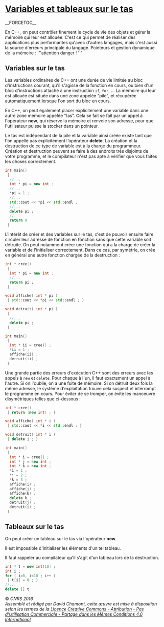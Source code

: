 # [Variables et tableaux sur le tas](TheorieClassique "wikilink")

\_\_FORCETOC\_\_

En C++, on peut contrôler finement le cycle de vie des objets et gérer la mémoire qui leur est allouée. C'est ce qui permet de réaliser des applications plus performantes qu'avec d'autres langages, mais c'est aussi la source d'erreurs principale du langage. Pointeurs et gestion dynamique de la mémoire : '''attention danger \! '''

## Variables sur le tas

Les variables ordinaires de C++ ont une durée de vie limitée au bloc d'instructions courant, qu'il s'agisse de la fonction en cours, ou bien d'un bloc d'instructions attaché à une instruction `if`, `for`, ... La mémoire qui leur est allouée est située dans une zone appelée "pile", et récupérée automatiquement lorsque l'on sort du bloc en cours.

En C++, on peut également placer explicitement une variable dans une autre zone mémoire appelée "tas". Cela se fait se fait par un appel à l'opérateur **new**, qui réserve la mémoire et renvoie son adresse, pour que l'utilisateur puisse la stocker dans un pointeur.

Le tas est indépendant de la pile et la variable ainsi créée existe tant que l'on appelle pas explicitement l'opérateur **delete**. La création et la destruction de ce type de variable est à la charge du programmeur. Création et destruction peuvent se faire à des endroits très disjoints de votre programme, et le compilateur n'est pas apte à vérifier que vous faites les choses correctement.

``` cpp
int main()
 {
  //...
  int * pi = new int ;
  //...
  *pi = 1 ;
  //...
  std::cout << *pi << std::endl ;
  //...
  delete pi ;
  //...
  return 0
 } 
```

L'intérêt de créer et des variables sur le tas, c'est de pouvoir ensuite faire circuler leur adresse de fonction en fonction sans que cette variable soit détruite. On peut notamment créer une fonction qui a la charge de créer la variable et de l'initialiser correctement. Dans ce cas, par symétrie, on crée en général une autre fonction chargée de la destruction :

``` cpp
int * cree()
 {
  int * pi = new int ;
  //...
  return pi ;
 }

void affiche( int * pi )
 { std::cout << *pi << std::endl ; }          

void detruit( int * pi )
 {
  //...
  delete pi ;
 }

int main()
 {
  int * ii = cree() ;
  *ii = 1 ;
  affiche(ii) ;
  detruit(ii) ;
 } 
```

Une grande partie des erreurs d'exécution C++ sont des erreurs avec les appels à `new` et `delete`. Pour chaque à l'un, il faut exactement un appel à l'autre. Si on l'oublie, on a une fuite de mémoire. Si on détruit deux fois la même adresse, le système d'exploitation trouve cela suspect et interrompt le programme en cours. Pour éviter de se tromper, on évite les manoeuvre disymétriques telles que ci-dessous :

``` cpp
int * cree()
 { return (new int) ; }

void affiche( int * i )
 { std::cout << *i << std::endl ; }          

void detruit( int * i )
 { delete i ; }

int main()
 {
  int * i = cree() ;
  int * j = new int ;
  int * k = new int ;
  *i = 1 ;
  *j = 2 ;
  *k = 3 ;
  affiche(i) ;
  affiche(j) ;
  affiche(k) ;
  delete k ;
  detruit(j) ;
  detruit(i) ;
 } 
```

## Tableaux sur le tas

On peut créer un tableau sur le tas via l'opérateur **new**.

Il est impossible d'initialiser les éléments d'un tel tableau.

Il faut rappeler au compilateur qu'il s'agit d'un tableau lors de la destruction.

``` cpp
int * t = new int[10] ;
int i ;
for ( i=0, i<10 ; i++ )
 { t[i] = 0 ; }
//...
delete [] t
```

  
  
© *CNRS 2016*  
*Assemblé et rédigé par David Chamont, cette œuvre est mise à disposition selon les termes de la [Licence Creative Commons - Attribution - Pas d’Utilisation Commerciale - Partage dans les Mêmes Conditions 4.0 International](http://creativecommons.org/licenses/by-nc-sa/4.0/)*
